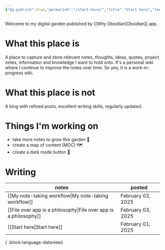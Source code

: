 ```yaml
---
{"dg-publish":true,"permalink":"/start-here/","title":"Start here","tags":["gardenEntry"],"noteIcon":"1","created":"2025-02-03T18:27:02.257+11:00","updated":"2025-02-03T23:14:03.267+11:00"}
---
```


Welcome to my digital garden published by [[Why Obsidian\|Obsidian]] app. 

# What this place is
A place to capture and store relevant notes, thoughts, ideas, quotes, project notes, information and knowledge I want to hold onto. 
It's a personal wiki where I continue to improve the notes over time. So yes, it is a work-in-progress wiki. 
# What this place is not
A blog with refined posts, excellent writing skills, regularly updated.
# Things I'm working on
- take more notes to grow this garden 🌳
- create a map of content (MOC) 🗺️
- create a dark mode button  🦉

# Writing 
| notes                                                               | posted            |
| ------------------------------------------------------------------- | ----------------- |
| [[My note-taking workflow\|My note-taking workflow]]             | February 02, 2025 |
| [[File over app is a philosophy\|File over app is a philosophy]] | February 03, 2025 |
| [[Start here\|Start here]]                                       | February 01, 2025 |

{ .block-language-dataview}



